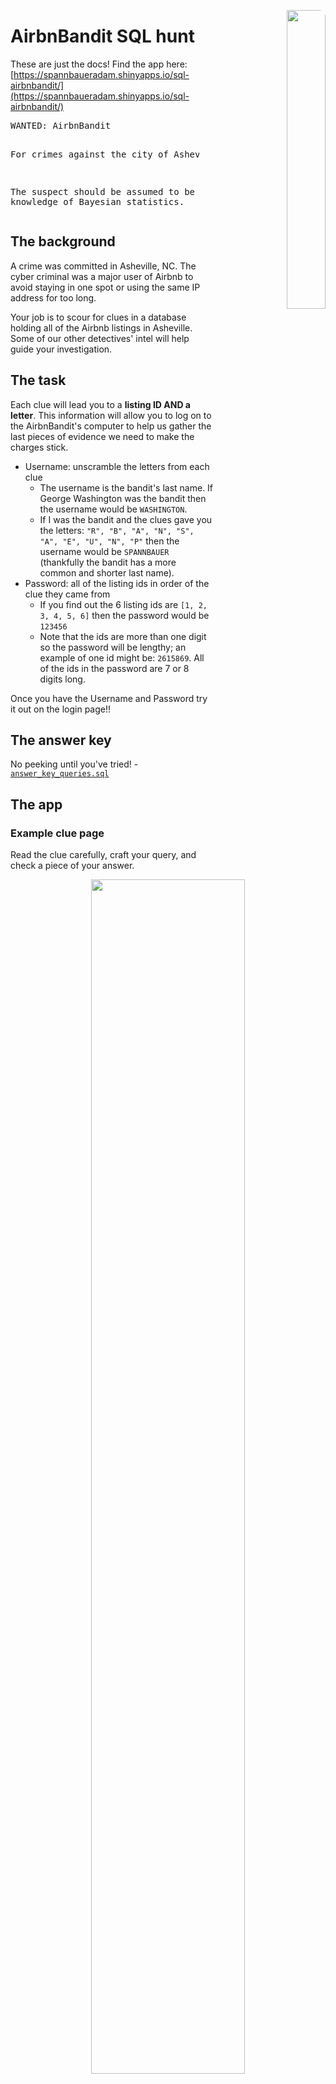 <p align="right">
  <img src="./www/md_imgs/hoodie-hacker-laptop.png" width="35%" style = "border-radius:10px" align="right">
</p>


# AirbnBandit SQL hunt

These are just the docs! Find the app here: [https://spannbaueradam.shinyapps.io/sql-airbnbandit/](https://spannbaueradam.shinyapps.io/sql-airbnbandit/)

<div style="width:60%;">
<pre>
WANTED: AirbnBandit

For crimes against the city of Asheville.

The suspect should be assumed to be dangerous and
armed with the knowledge of Bayesian statistics.
</pre>
</div>

## The background

A crime was committed in Asheville, NC.  The cyber criminal was a major user of Airbnb to avoid staying in one spot or using the same IP address for too long.

Your job is to scour for clues in a database holding all of the Airbnb listings in Asheville.  Some of our other detectives' intel will help guide your investigation.

## The task

Each clue will lead you to a **listing ID AND a letter**.  This information will allow you to log on to the AirbnBandit's computer to help us gather the last pieces of evidence we need to make the charges stick.

* Username: unscramble the letters from each clue
  * The username is the bandit's last name. If George Washington was the bandit then the username would be `WASHINGTON`.
  * If I was the bandit and the clues gave you the letters: `"R", "B", "A", "N", "S", "A", "E", "U", "N", "P"` then the username would be `SPANNBAUER` (thankfully the bandit has a more common and shorter last name).
* Password: all of the listing ids in order of the clue they came from
  * If you find out the 6 listing ids are `[1, 2, 3, 4, 5, 6]` then the password would be `123456`
  * Note that the ids are more than one digit so the password will be lengthy; an example of one id might be: `2615869`.  All of the ids in the password are 7 or 8 digits long.

Once you have the Username and Password try it out on the login page!!

## The answer key

No peeking until you've tried! - [`answer_key_queries.sql`](answer_key_queries.sql)

## The app

### Example clue page

Read the clue carefully, craft your query, and check a piece of your answer.

<p align="center">
 <img src="./readme/example-clue-page.png" width="70%" style = "border-radius:10px" align="center">
</p>


### Example login attempt

Once you've discovered the username and password test them on the login page.  You'll get a response via gif if you've been successful.

<p align="center">
 <img src="./readme/example-login-page.png" width="70%" style = "border-radius:10px" align="center">
</p>

<p align="right">
  <img src="./www/md_imgs/database-laptop.png" width="35%" style = "border-radius:10px" align="right">
</p>

## SQL resources

First things first, this is not a SQL tutorial! Here are links to various SQL notes, activities, etc.

* Free stuff!
  * [A SQL cheatsheet from learnsql.com](https://learnsql.com/blog/sql-basics-cheat-sheet/sql-basics-cheat-sheet-a4.pdf)
  * [Adam S. notes from another SQL workshop](https://drive.google.com/file/d/1JxDmLWsSaiGeqZd8sgz_FcfeWjNIeFbg/view)
  * [Quick bite-sized learning from w3schools.com](https://www.w3schools.com/sql/)
  * [Longer form tutorial from sqlbolt.com](https://sqlbolt.com/)
  * [Longer form tutorial from selectstarsql.com](https://selectstarsql.com/)
  * [SQL murder mystery!! (from knightlab.com)](https://mystery.knightlab.com/)
    * This wonderful resource is the inspo for this activity
  * Practice prompts: [codewars.com](codewars.com), [leetcode.com](leetcode.com), [hackerrank.com](hackerrank.com), & more
* Not free..
  * [DataQuest SQL courses](https://www.dataquest.io/path/sql-skills/)
  * [DataCamp SQL courses](datacamp.com/learn/sql)
    * If you're a student in UTK's BAS dept, we often have subscriptions available at the start of each semester

## About the data

### Data source

Available tables hold information about Airbnb listings in Asheville, North Carolina.

Downloaded from http://insideairbnb.com/get-the-data/ (files downloaded: `calendar.csv.gz`, `reviews.csv.gz`, & `listings.csv.gz`)

Data extract created 2023-03-19.

### Table relationships

<p align="center">
  <img src="./www/md_imgs/database-diagram.jpg" width="85%" style = "border-radius:10px">
</p>


### Table names and columns

#### `calendar`

* listing_id
* cal_date
* available
* price
* adjusted_price
* minimum_nights
* maximum_nights

#### `reviews`

* listing_id
* id
* review_date
* reviewer_id
* reviewer_name
* comments

#### `listings` - most clues use only this table

* id
* listing_url
* scrape_id
* last_scraped
* source
* name
* description
* neighborhood_overview
* picture_url
* host_id
* host_url
* host_name
* host_since
* host_location
* host_about
* host_response_time
* host_response_rate
* host_acceptance_rate
* host_is_superhost
* host_thumbnail_url
* host_picture_url
* host_neighbourhood
* host_listings_count
* host_total_listings_count
* host_verifications
* host_has_profile_pic
* host_identity_verified
* neighbourhood
* neighbourhood_cleansed
* neighbourhood_group_cleansed
* latitude
* longitude
* property_type
* room_type
* accommodates
* bathrooms
* bathrooms_text
* bedrooms
* beds
* amenities
* price
* minimum_nights
* maximum_nights
* minimum_minimum_nights
* maximum_minimum_nights
* minimum_maximum_nights
* maximum_maximum_nights
* minimum_nights_avg_ntm
* maximum_nights_avg_ntm
* calendar_updated
* has_availability
* availability_30
* availability_60
* availability_90
* availability_365
* calendar_last_scraped
* number_of_reviews
* number_of_reviews_ltm
* number_of_reviews_l30d
* first_review
* last_review
* review_scores_rating
* review_scores_accuracy
* review_scores_cleanliness
* review_scores_checkin
* review_scores_communication
* review_scores_location
* review_scores_value
* license
* instant_bookable
* calculated_host_listings_count
* calculated_host_listings_count_entire_homes
* calculated_host_listings_count_private_rooms
* calculated_host_listings_count_shared_rooms
* reviews_per_month